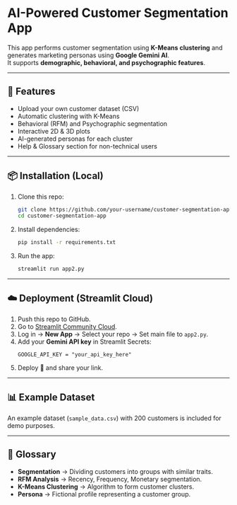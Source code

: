 # AI-Powered Customer Segmentation App

This app performs customer segmentation using **K-Means clustering** and generates marketing personas using **Google Gemini AI**.  
It supports **demographic, behavioral, and psychographic features**.

---

## 🚀 Features
- Upload your own customer dataset (CSV)
- Automatic clustering with K-Means
- Behavioral (RFM) and Psychographic segmentation
- Interactive 2D & 3D plots
- AI-generated personas for each cluster
- Help & Glossary section for non-technical users

---

## 📦 Installation (Local)
1. Clone this repo:
   ```bash
   git clone https://github.com/your-username/customer-segmentation-app.git
   cd customer-segmentation-app
   ```

2. Install dependencies:
   ```bash
   pip install -r requirements.txt
   ```

3. Run the app:
   ```bash
   streamlit run app2.py
   ```

---

## ☁️ Deployment (Streamlit Cloud)
1. Push this repo to GitHub.
2. Go to [Streamlit Community Cloud](https://share.streamlit.io/).
3. Log in → **New App** → Select your repo → Set main file to `app2.py`.
4. Add your **Gemini API key** in Streamlit Secrets:
   ```
   GOOGLE_API_KEY = "your_api_key_here"
   ```
5. Deploy 🎉 and share your link.

---

## 📊 Example Dataset
An example dataset (`sample_data.csv`) with 200 customers is included for demo purposes.

---

## 📖 Glossary
- **Segmentation** → Dividing customers into groups with similar traits.
- **RFM Analysis** → Recency, Frequency, Monetary segmentation.
- **K-Means Clustering** → Algorithm to form customer clusters.
- **Persona** → Fictional profile representing a customer group.
